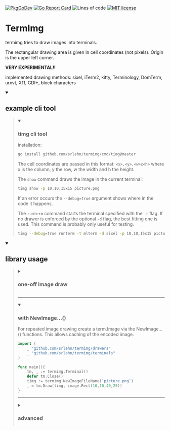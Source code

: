[![PkgGoDev](https://pkg.go.dev/badge/github.com/srlehn/termimg)](https://pkg.go.dev/github.com/srlehn/termimg@master)
[![Go Report Card](https://goreportcard.com/badge/srlehn/termimg)](https://goreportcard.com/report/srlehn/termimg)
![Lines of code](https://img.shields.io/tokei/lines/github/srlehn/termimg)
[![MIT license](https://img.shields.io/badge/License-MIT-blue.svg)](https://lbesson.mit-license.org/)

# TermImg

termimg tries to draw images into terminals.

The rectangular drawing area is given in cell coordinates (not pixels). Origin is the upper left corner.

**VERY EXPERIMENTAL!!**

implemented drawing methods: sixel, iTerm2, kitty, Terminology, DomTerm, urxvt, X11, GDI+, block characters

<details open><summary><h2>example cli tool</h2></summary>

<blockquote><details open><summary><h3>timg cli tool</h3></summary>

installation:
```sh
go install github.com/srlehn/termimg/cmd/timg@master
```
The cell coordinates are passed in this format: `<x>,<y>,<w>x<h>` where x is the column, y the row, w the width and h the height.

The `show` command draws the image in the current terminal:
```sh
timg show -p 10,10,15x15 picture.png
```
If an error occurs the `--debug=true` argument shows where in the code it happens.

The `runterm` command starts the terminal specified with the `-t` flag. If no drawer is enforced by the optional `-d` flag, the best fitting one is used. This command is probably only useful for testing.
```sh
timg --debug=true runterm -t mlterm -d sixel -p 10,10,15x15 picture.png
```
</details>

<blockquote></details>

<details open><summary><h2>library usage</h2></summary>

<blockquote><details><summary><h3>one-off image draw</h3></summary>

```go
import (
    _ "github.com/srlehn/termimg/drawers"
	_ "github.com/srlehn/termimg/terminals"
)

func main(){
    defer termimg.CleanUp()
    _ = termimg.DrawFile(`picture.png`, image.Rect(10,10,40,25))
}
```
</details>

---

<details open><summary><h3>with NewImage…()</h3></summary>

For repeated image drawing create a term.Image via the NewImage…() functions.
This allows caching of the encoded image.

```go
import (
    _ "github.com/srlehn/termimg/drawers"
	_ "github.com/srlehn/termimg/terminals"
)

func main(){
	tm, _ := termimg.Terminal()
    defer tm.Close()
    timg := termimg.NewImageFileName(`picture.png`)
    _ = tm.Draw(timg, image.Rect(10,10,40,25))
}
```
</details>

---

<details><summary><h3>advanced</h3></summary>

```go
import (
    _ "github.com/srlehn/termimg/drawers"
	_ "github.com/srlehn/termimg/terminals"
)

func main(){
	wm.SetImpl(wmimpl.Impl())
	cr := &term.Creator{
		PTYName:         `dev/pts/2`,
		TTYProvFallback: gotty.New,
		Querier:         qdefault.NewQuerier(),
		Resizer:         &rdefault.Resizer{},
	}
	tm, err := term.NewTerminal(cr)
	if err != nil {
		log.Fatal(err)
	}
    defer tm.Close()
    var img image.Image // TODO load image
    timg := termimg.NewImage(img)
    if err := tm.Draw(timg, image.Rect(10,10,40,25)); err != nil {
		log.Fatal(err)
    }
}
```
</details>

</blockquote></details>
